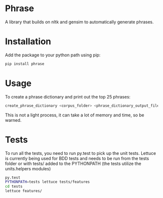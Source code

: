 Phrase
======

A library that builds on nltk and gensim to automatically generate phrases.


Installation
============

Add the package to your python path using pip:

```bash
pip install phrase
```

Usage
=====

To create a phrase dictionary and print out the top 25 phrases:

```bash
create_phrase_dictionary <corpus_folder> <phrase_dictionary_output_filename>
```

This is not a light process, it can take a lot of memory and time, so be warned.

Tests
=====

To run all the tests, you need to run py.test to pick up the unit tests.  Lettuce is currently being used for BDD tests
and needs to be run from the tests folder or with tests/ added to the PYTHONPATH (the tests utilize the units.helpers modules)
```bash
py.test
PYTHONPATH=tests lettuce tests/features
cd tests
lettuce features/
```